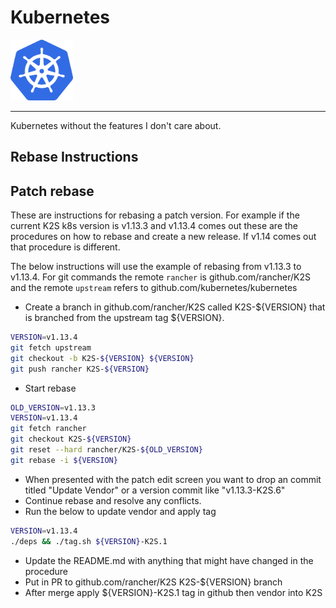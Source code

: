 # Kubernetes

<img src="https://github.com/kubernetes/kubernetes/raw/master/logo/logo.png" width="100">

----

Kubernetes without the features I don't care about.

Rebase Instructions
-------------------

## Patch rebase

These are instructions for rebasing a patch version. For example if the current
K2S k8s version is v1.13.3 and v1.13.4 comes out these are the procedures on how
to rebase and create a new release.  If v1.14 comes out that procedure is different.

The below instructions will use the example of rebasing from v1.13.3 to v1.13.4.
For git commands the remote `rancher` is github.com/rancher/K2S and the remote
`upstream` refers to github.com/kubernetes/kubernetes

* Create a branch in github.com/rancher/K2S called K2S-${VERSION} that is branched
   from the upstream tag ${VERSION}.
   
```bash
VERSION=v1.13.4
git fetch upstream
git checkout -b K2S-${VERSION} ${VERSION}
git push rancher K2S-${VERSION}
```

* Start rebase
```bash
OLD_VERSION=v1.13.3
VERSION=v1.13.4
git fetch rancher
git checkout K2S-${VERSION}
git reset --hard rancher/K2S-${OLD_VERSION}
git rebase -i ${VERSION}
```
* When presented with the patch edit screen you want to drop an commit titled
   "Update Vendor" or a version commit like "v1.13.3-K2S.6"
* Continue rebase and resolve any conflicts.
* Run the below to update vendor and apply tag

```bash
VERSION=v1.13.4
./deps && ./tag.sh ${VERSION}-K2S.1
```

* Update the README.md with anything that might have changed in the procedure
* Put in PR to github.com/rancher/K2S K2S-${VERSION} branch
* After merge apply ${VERSION}-K2S.1 tag in github then vendor into K2S
